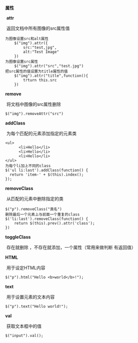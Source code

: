 **属性**

​	**attr**

​		返回文档中所有图像的src属性值

```
为图像设置src和alt属性
	$("img").attr({
        src:"test,jpg",
        alt:"Test Image"
	})
为图像设置src属性
	$("img").attr("src","test.jpg")
把src属性的值设置为title属性的值
	$("img").attr("title",function(){
        trturn this.src
	})
```

**remove**

​		将文档中图像的src属性删除

```
$("img").removeAttr("src")
```

**addClass**

​	为每个匹配的元素添加指定的元素类

```
<ul>
      <li>Hello</li>
      <li>Hello</li>
      <li>Hello</li>
</ul>
为每个li加上不同的class
$('ul li:last').addClass(function() {
  return 'item-' + $(this).index();
});
```

**removeClass**

​	从匹配的元素中删除指定的类

```
$("p").removeClass("类名")
删除最后一个元素上与前面一个重复的class
$('li:last').removeClass(function() {
    return $(this).prev().attr('class');
})
```

**toggleClass**

​	存在就删除 ，不存在就添加，一个属性（常用来做判断     有返回值）

**HTML**

​	用于设定HTML内容

```
$("p").html("Hello <b>world</b>!");
```

**text**

​	用于设置元素的文本内容

```
$("p").text("Hello world!");
```

**val**

​	获取文本框中的值

```
$("input").val();
```

